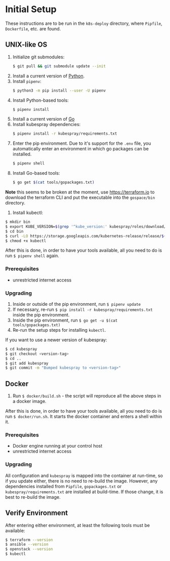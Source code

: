 Initial Setup
=============

These instructions are to be run in the `k8s-deploy` directory, where
`Pipfile`, `Dockerfile`, etc. are found.

UNIX-like OS
------------

1. Initialize git submodules:
   ```bash
   $ git pull && git submodule update --init
   ```
1. Install a current version of [Python](https://www.python.org/).
1. Install `pipenv`:
   ```bash
   $ python3 -m pip install --user -U pipenv
   ```
1. Install Python-based tools:
   ```bash
   $ pipenv install
   ```
1. Install a current version of [Go](https://golang.org/)
1. Install kubespray dependencies:
   ```bash
   $ pipenv install -r kubespray/requirements.txt
   ```
1. Enter the pip environment. Due to it's support for the `.env` file, you
   automatically enter an environment in which go packages can be installed.
   ```bash
   $ pipenv shell
   ```
1. Install Go-based tools:
   ```bash
   $ go get $(cat tools/gopackages.txt)
   ```
  **Note** this seems to be broken at the moment, use https://terraform.io to download
  the terraform CLI and put the executable into the `gospace/bin` directory.
1. Install kubectl:
  ```bash
  $ mkdir bin
  $ export KUBE_VERSION=$(grep '^kube_version:' kubespray/roles/download/defaults/main.yml | cut -d' ' -f2)
  $ cd bin
  $ curl -LO https://storage.googleapis.com/kubernetes-release/release/${KUBE_VERSION}/bin/linux/amd64/kubectl
  $ chmod +x kubectl
  ```

After this is done, in order to have your tools available, all you need
to do is run `$ pipenv shell` again.

### Prerequisites

- unrestricted internet access

### Upgrading

1. Inside or outside of the pip environment, run `$ pipenv update`
1. If necessary, re-run `$ pip install -r kubespray/requirements.txt`
  inside the pip environment.
1. Inside the pip environment, run `$ go get -u $(cat tools/gopackages.txt)`
1. Re-run the setup steps for installing `kubectl`.

If you want to use a newer version of kubespray:

```bash
$ cd kubespray
$ git checkout <version-tag>
$ cd ..
$ git add kubespray
$ git commit -m "Bumped kubespray to <version-tag>"
```

Docker
------

1. Run `$ docker/build.sh` - the script will reproduce all the above steps in
   a docker image.

After this is done, in order to have your tools available, all you need
to do is run `$ docker/run.sh`. It starts the docker container and enters a
shell within it.

### Prerequisites

- Docker engine running at your control host
- unrestricted internet access

### Upgrading

All configuration and `kubespray` is mapped into the container at run-time,
so if you update either, there is no need to re-build the image. However,
any dependencies installed from `Pipfile`, `gopackages.txt` or
`kubespray/requirements.txt` are installed at build-time. If those change,
it is best to re-build the image.

Verify Environment
------------------

After entering either environment, at least the following tools must be
available:

```bash
$ terraform --version
$ ansible --version
$ openstack --version
$ kubectl
```
